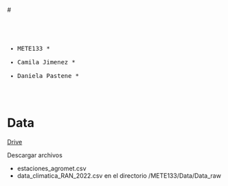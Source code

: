 #<pre>
 *    METE133                                                              *
 *    Camila Jimenez                                                       *
 *    Daniela Pastene                                                      *

</pre>



# Data

 [Drive](<https://drive.google.com/drive/folders/1KThrVvFq00uQRmCha9aAu7JMgX-MighO>)

Descargar archivos
- estaciones_agromet.csv
- data_climatica_RAN_2022.csv
en el directorio /METE133/Data/Data_raw
